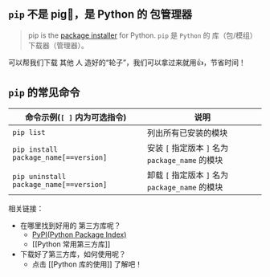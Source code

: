 
## `pip` 不是 pig🐷，是 Python 的 包管理器

> pip is the [package installer](https://packaging.python.org/guides/tool-recommendations/) for Python.
> `pip` 是 `Python` 的 库（包/模组）下载器（管理器）。

可以帮我们下载 其他 人 造好的“轮子”，我们可以拿过来就用👍，节省时间！

## `pip` 的常见命令 

| 命令示例(`[ ]` 内为可选指令)            | 说明                                             |
| --------------------------------------- | ------------------------------------------------ |
| `pip list`                              | 列出所有已安装的模块                             |
| `pip install package_name[==version]`   | 安装 `[` 指定版本 `]` 名为 `package_name` 的模块 |
| `pip uninstall package_name[==version]` | 卸载 `[` 指定版本 `]` 名为 `package_name` 的模块                                                 |

相关链接：
- 在哪里找到好用的 第三方库呢？ 
	- [PyPI(Python Package Index)](http://pypi.org) 
	- [[Python 常用第三方库]]
- 下载好了第三方库，如何使用呢？
	- 点击 [[Python 库的使用]] 了解吧！
